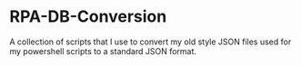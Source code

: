 # RPA-DB-Conversion
A collection of scripts that I use to convert my old style JSON files used for my powershell scripts to a standard JSON format.
